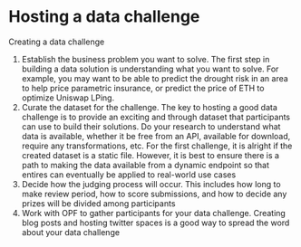 # Hosting a data challenge

Creating a data challenge&#x20;



1. &#x20;Establish the business problem you want to solve. The first step in building a data solution is understanding what you want to solve. For example, you may want to be able to predict the drought risk in an area to help price parametric insurance, or predict the price of ETH to optimize Uniswap LPing.&#x20;
2. Curate the dataset for the challenge. The key to hosting a good data challenge is to provide an exciting and through dataset that participants can use to build their solutions. Do your research to understand what data is available, whether it be free from an API, available for download, require any transformations, etc. For the first challenge, it is alright if the created dataset is a static file. However, it is best to ensure there is a path to making the data available from a dynamic endpoint so that entires can eventually be applied to real-world use cases
3. Decide how the judging process will occur. This includes how long to make review period, how to score submissions, and how to decide any prizes will be divided among participants
4. Work with OPF to gather participants for your data challenge. Creating blog posts and hosting twitter spaces is a good way to spread the word about your data challenge
